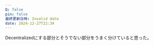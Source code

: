 ```yaml
---
Q: false
pin: false
最終更新日時: Invalid date
date: 2024-12-27T22:34
---
```

  

Decentralizedにする部分とそうでない部分をうまく分けていると思った。